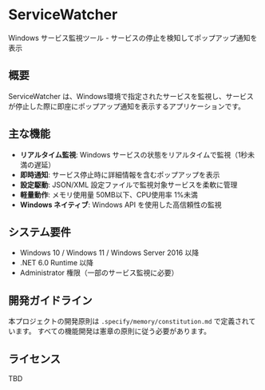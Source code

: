 # ServiceWatcher

Windows サービス監視ツール - サービスの停止を検知してポップアップ通知を表示

## 概要

ServiceWatcher は、Windows環境で指定されたサービスを監視し、サービスが停止した際に即座にポップアップ通知を表示するアプリケーションです。

## 主な機能

- **リアルタイム監視**: Windows サービスの状態をリアルタイムで監視（1秒未満の遅延）
- **即時通知**: サービス停止時に詳細情報を含むポップアップを表示
- **設定駆動**: JSON/XML 設定ファイルで監視対象サービスを柔軟に管理
- **軽量動作**: メモリ使用量 50MB以下、CPU使用率 1%未満
- **Windows ネイティブ**: Windows API を使用した高信頼性の監視

## システム要件

- Windows 10 / Windows 11 / Windows Server 2016 以降
- .NET 6.0 Runtime 以降
- Administrator 権限（一部のサービス監視に必要）

## 開発ガイドライン

本プロジェクトの開発原則は `.specify/memory/constitution.md` で定義されています。
すべての機能開発は憲章の原則に従う必要があります。

## ライセンス

TBD
